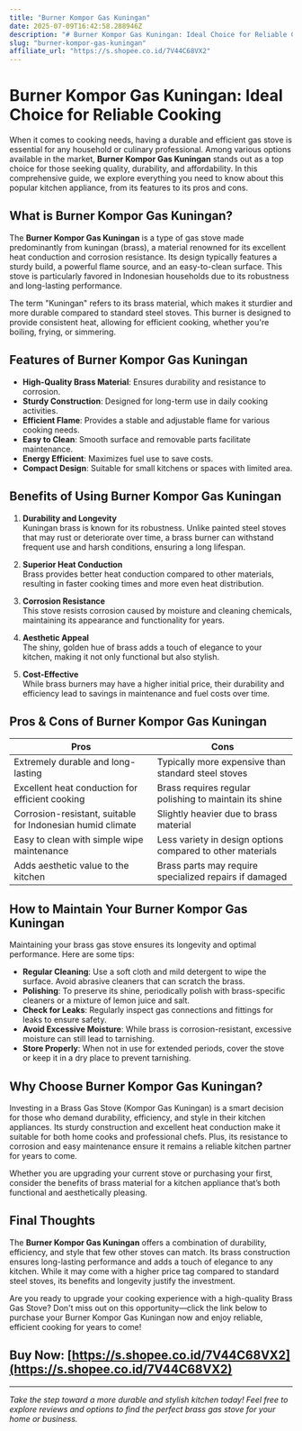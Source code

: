 ```yaml
---
title: "Burner Kompor Gas Kuningan"
date: 2025-07-09T16:42:58.288946Z
description: "# Burner Kompor Gas Kuningan: Ideal Choice for Reliable Cooking..."
slug: "burner-kompor-gas-kuningan"
affiliate_url: "https://s.shopee.co.id/7V44C68VX2"
---
```

# Burner Kompor Gas Kuningan: Ideal Choice for Reliable Cooking

When it comes to cooking needs, having a durable and efficient gas stove is essential for any household or culinary professional. Among various options available in the market, **Burner Kompor Gas Kuningan** stands out as a top choice for those seeking quality, durability, and affordability. In this comprehensive guide, we explore everything you need to know about this popular kitchen appliance, from its features to its pros and cons.

## What is Burner Kompor Gas Kuningan?

The **Burner Kompor Gas Kuningan** is a type of gas stove made predominantly from kuningan (brass), a material renowned for its excellent heat conduction and corrosion resistance. Its design typically features a sturdy build, a powerful flame source, and an easy-to-clean surface. This stove is particularly favored in Indonesian households due to its robustness and long-lasting performance.

The term "Kuningan" refers to its brass material, which makes it sturdier and more durable compared to standard steel stoves. This burner is designed to provide consistent heat, allowing for efficient cooking, whether you're boiling, frying, or simmering.

## Features of Burner Kompor Gas Kuningan

- **High-Quality Brass Material**: Ensures durability and resistance to corrosion.
- **Sturdy Construction**: Designed for long-term use in daily cooking activities.
- **Efficient Flame**: Provides a stable and adjustable flame for various cooking needs.
- **Easy to Clean**: Smooth surface and removable parts facilitate maintenance.
- **Energy Efficient**: Maximizes fuel use to save costs.
- **Compact Design**: Suitable for small kitchens or spaces with limited area.

## Benefits of Using Burner Kompor Gas Kuningan

1. **Durability and Longevity**  
Kuningan brass is known for its robustness. Unlike painted steel stoves that may rust or deteriorate over time, a brass burner can withstand frequent use and harsh conditions, ensuring a long lifespan.

2. **Superior Heat Conduction**  
Brass provides better heat conduction compared to other materials, resulting in faster cooking times and more even heat distribution.

3. **Corrosion Resistance**  
This stove resists corrosion caused by moisture and cleaning chemicals, maintaining its appearance and functionality for years.

4. **Aesthetic Appeal**  
The shiny, golden hue of brass adds a touch of elegance to your kitchen, making it not only functional but also stylish.

5. **Cost-Effective**  
While brass burners may have a higher initial price, their durability and efficiency lead to savings in maintenance and fuel costs over time.

## Pros & Cons of Burner Kompor Gas Kuningan

| **Pros** | **Cons** |
|---|---|
| Extremely durable and long-lasting | Typically more expensive than standard steel stoves |
| Excellent heat conduction for efficient cooking | Brass requires regular polishing to maintain its shine |
| Corrosion-resistant, suitable for Indonesian humid climate | Slightly heavier due to brass material |
| Easy to clean with simple wipe maintenance | Less variety in design options compared to other materials |
| Adds aesthetic value to the kitchen | Brass parts may require specialized repairs if damaged |

## How to Maintain Your Burner Kompor Gas Kuningan

Maintaining your brass gas stove ensures its longevity and optimal performance. Here are some tips:

- **Regular Cleaning**: Use a soft cloth and mild detergent to wipe the surface. Avoid abrasive cleaners that can scratch the brass.
- **Polishing**: To preserve its shine, periodically polish with brass-specific cleaners or a mixture of lemon juice and salt.
- **Check for Leaks**: Regularly inspect gas connections and fittings for leaks to ensure safety.
- **Avoid Excessive Moisture**: While brass is corrosion-resistant, excessive moisture can still lead to tarnishing.
- **Store Properly**: When not in use for extended periods, cover the stove or keep it in a dry place to prevent tarnishing.

## Why Choose Burner Kompor Gas Kuningan?

Investing in a Brass Gas Stove (Kompor Gas Kuningan) is a smart decision for those who demand durability, efficiency, and style in their kitchen appliances. Its sturdy construction and excellent heat conduction make it suitable for both home cooks and professional chefs. Plus, its resistance to corrosion and easy maintenance ensure it remains a reliable kitchen partner for years to come.

Whether you are upgrading your current stove or purchasing your first, consider the benefits of brass material for a kitchen appliance that’s both functional and aesthetically pleasing.

## Final Thoughts

The **Burner Kompor Gas Kuningan** offers a combination of durability, efficiency, and style that few other stoves can match. Its brass construction ensures long-lasting performance and adds a touch of elegance to any kitchen. While it may come with a higher price tag compared to standard steel stoves, its benefits and longevity justify the investment.

Are you ready to upgrade your cooking experience with a high-quality Brass Gas Stove? Don't miss out on this opportunity—click the link below to purchase your Burner Kompor Gas Kuningan now and enjoy reliable, efficient cooking for years to come!

## Buy Now: [https://s.shopee.co.id/7V44C68VX2](https://s.shopee.co.id/7V44C68VX2)

---

*Take the step toward a more durable and stylish kitchen today! Feel free to explore reviews and options to find the perfect brass gas stove for your home or business.*
